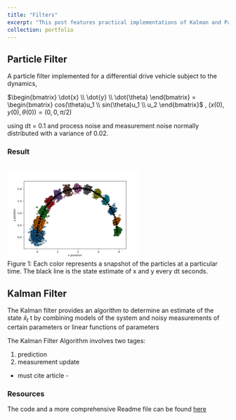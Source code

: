 ```yaml
---
title: "Filters"
excerpt: "This post features practical implementations of Kalman and Particle filters—widely employed algorithms in robotics to address uncertainties within the environment. By effectively accommodating these uncertainties, the filters play a crucial role in enhancing state estimation and control, contributing to the robust performance of robotic systems. <br/><img src='/images/particlefilter.png'>"
collection: portfolio
---
```


## Particle Filter 
A particle filter implemented for a differential drive vehicle subject to the dynamics, 


$\begin{bmatrix} \dot{x} \\ \dot{y} \\ \dot{\theta} \end{bmatrix} = \begin{bmatrix} cos(\theta)u_1 \\ sin(\theta)u_1  \\ u_2  \end{bmatrix}$ , $(x(0), y(0), \theta(0)) = (0, 0, \pi/2)$


using dt = 0.1 and process noise and measurement noise normally distributed with a variance of 0.02.

### Result
<br/><img src='/images/particlefilter.png' width='300px' height='200px'><br>
Figure 1: Each color represents a snapshot of the particles at a particular time. The black line is the state estimate of x and y every dt seconds.


## Kalman Filter 
The Kalman filter
provides an algorithm to determine an estimate of the state $\hat{x}_t$ t by combining models of the system and noisy measurements of certain parameters or linear functions of parameters<br>

The Kalman Filter Algorithm involves two tages:  
1. prediction
2. measurement update 

- must cite article -

### Resources 
The code and a more comprehensive Readme file can be found [here](https://github.com/gabwink/estimation)